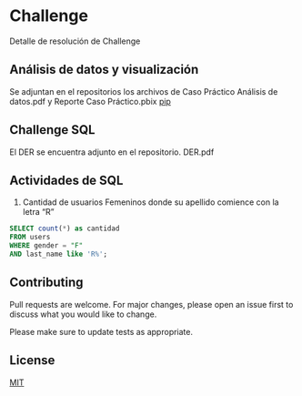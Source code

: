 # Challenge
Detalle de resolución de Challenge

## Análisis de datos y visualización

Se adjuntan en el repositorios los archivos de Caso Práctico Análisis de datos.pdf y Reporte Caso Práctico.pbix  [pip](https://pip.pypa.io/en/stable/)

## Challenge SQL
El DER se encuentra adjunto en el repositorio. DER.pdf

## Actividades de SQL
1.	Cantidad de usuarios Femeninos donde su apellido comience con la letra “R” 

```SQL
SELECT count(*) as cantidad
FROM users 
WHERE gender = "F"
AND last_name like 'R%';

```

## Contributing

Pull requests are welcome. For major changes, please open an issue first
to discuss what you would like to change.

Please make sure to update tests as appropriate.

## License

[MIT](https://choosealicense.com/licenses/mit/)
